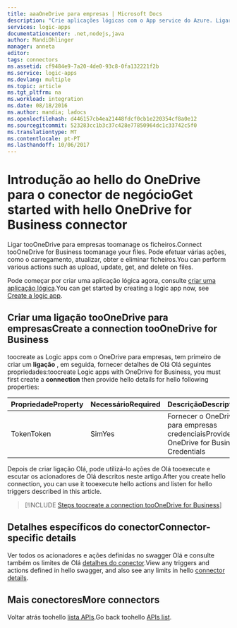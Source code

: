 ```yaml
---
title: aaaOneDrive para empresas | Microsoft Docs
description: "Crie aplicações lógicas com o App service do Azure. Ligar tooOneDrive para empresas toomanage os ficheiros. Pode efetuar várias ações, como o carregamento, atualizar, obter e eliminar ficheiros."
services: logic-apps
documentationcenter: .net,nodejs,java
author: MandiOhlinger
manager: anneta
editor: 
tags: connectors
ms.assetid: cf9484e9-7a20-4de0-93c8-0fa132221f2b
ms.service: logic-apps
ms.devlang: multiple
ms.topic: article
ms.tgt_pltfrm: na
ms.workload: integration
ms.date: 08/18/2016
ms.author: mandia; ladocs
ms.openlocfilehash: d446157cb4ea21448fdcf0cb1e220354cf8a0e12
ms.sourcegitcommit: 523283cc1b3c37c428e77850964dc1c33742c5f0
ms.translationtype: MT
ms.contentlocale: pt-PT
ms.lasthandoff: 10/06/2017
---
```

# <a name="get-started-with-hello-onedrive-for-business-connector"></a><span data-ttu-id="e4f01-105">Introdução ao hello do OneDrive para o conector de negócio</span><span class="sxs-lookup"><span data-stu-id="e4f01-105">Get started with hello OneDrive for Business connector</span></span>
<span data-ttu-id="e4f01-106">Ligar tooOneDrive para empresas toomanage os ficheiros.</span><span class="sxs-lookup"><span data-stu-id="e4f01-106">Connect tooOneDrive for Business toomanage your files.</span></span> <span data-ttu-id="e4f01-107">Pode efetuar várias ações, como o carregamento, atualizar, obter e eliminar ficheiros.</span><span class="sxs-lookup"><span data-stu-id="e4f01-107">You can perform various actions such as upload, update, get, and delete on files.</span></span>

<span data-ttu-id="e4f01-108">Pode começar por criar uma aplicação lógica agora, consulte [criar uma aplicação lógica](../logic-apps/logic-apps-create-a-logic-app.md).</span><span class="sxs-lookup"><span data-stu-id="e4f01-108">You can get started by creating a logic app now, see [Create a logic app](../logic-apps/logic-apps-create-a-logic-app.md).</span></span>

## <a name="create-a-connection-tooonedrive-for-business"></a><span data-ttu-id="e4f01-109">Criar uma ligação tooOneDrive para empresas</span><span class="sxs-lookup"><span data-stu-id="e4f01-109">Create a connection tooOneDrive for Business</span></span>
<span data-ttu-id="e4f01-110">toocreate as Logic apps com o OneDrive para empresas, tem primeiro de criar um **ligação** , em seguida, fornecer detalhes de Olá Olá seguintes propriedades:</span><span class="sxs-lookup"><span data-stu-id="e4f01-110">toocreate Logic apps with OneDrive for Business, you must first create a **connection** then provide hello details for hello following properties:</span></span>

| <span data-ttu-id="e4f01-111">Propriedade</span><span class="sxs-lookup"><span data-stu-id="e4f01-111">Property</span></span> | <span data-ttu-id="e4f01-112">Necessário</span><span class="sxs-lookup"><span data-stu-id="e4f01-112">Required</span></span> | <span data-ttu-id="e4f01-113">Descrição</span><span class="sxs-lookup"><span data-stu-id="e4f01-113">Description</span></span> |
| --- | --- | --- |
| <span data-ttu-id="e4f01-114">Token</span><span class="sxs-lookup"><span data-stu-id="e4f01-114">Token</span></span> |<span data-ttu-id="e4f01-115">Sim</span><span class="sxs-lookup"><span data-stu-id="e4f01-115">Yes</span></span> |<span data-ttu-id="e4f01-116">Fornecer o OneDrive para empresas credenciais</span><span class="sxs-lookup"><span data-stu-id="e4f01-116">Provide OneDrive for Business Credentials</span></span> |

<span data-ttu-id="e4f01-117">Depois de criar ligação Olá, pode utilizá-lo ações de Olá tooexecute e escutar os acionadores de Olá descritos neste artigo.</span><span class="sxs-lookup"><span data-stu-id="e4f01-117">After you create hello connection, you can use it tooexecute hello actions and listen for hello triggers described in this article.</span></span>

> [!INCLUDE [Steps toocreate a connection tooOneDrive for Business](../../includes/connectors-create-api-onedriveforbusiness.md)]
> 

## <a name="connector-specific-details"></a><span data-ttu-id="e4f01-118">Detalhes específicos do conector</span><span class="sxs-lookup"><span data-stu-id="e4f01-118">Connector-specific details</span></span>

<span data-ttu-id="e4f01-119">Ver todos os acionadores e ações definidas no swagger Olá e consulte também os limites de Olá [detalhes do conector](/connectors/onedriveforbusinessconnector/).</span><span class="sxs-lookup"><span data-stu-id="e4f01-119">View any triggers and actions defined in hello swagger, and also see any limits in hello [connector details](/connectors/onedriveforbusinessconnector/).</span></span>

## <a name="more-connectors"></a><span data-ttu-id="e4f01-120">Mais conectores</span><span class="sxs-lookup"><span data-stu-id="e4f01-120">More connectors</span></span>
<span data-ttu-id="e4f01-121">Voltar atrás toohello [lista APIs](apis-list.md).</span><span class="sxs-lookup"><span data-stu-id="e4f01-121">Go back toohello [APIs list](apis-list.md).</span></span>
